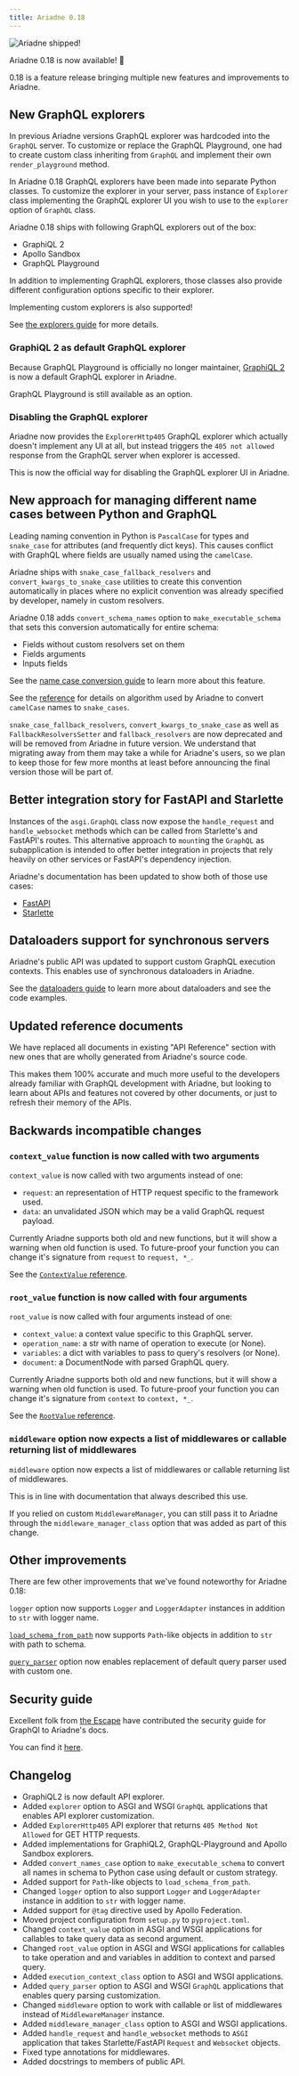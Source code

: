 ```yaml
---
title: Ariadne 0.18
---
```


![Ariadne shipped!](assets/ariadne-0-18.jpg)

Ariadne 0.18 is now available! 🚀

0.18 is a feature release bringing multiple new features and improvements to Ariadne.


<!--truncate-->

## New GraphQL explorers

In previous Ariadne versions GraphQL explorer was hardcoded into the `GraphQL` server. To customize or replace the GraphQL Playground, one had to create custom class inheriting from `GraphQL` and implement their own `render_playground` method.

In Ariadne 0.18 GraphQL explorers have been made into separate Python classes. To customize the explorer in your server, pass instance of `Explorer` class implementing the GraphQL explorer UI you wish to use to the `explorer` option of `GraphQL` class.

Ariadne 0.18 ships with following GraphQL explorers out of the box:

- GraphiQL 2
- Apollo Sandbox
- GraphQL Playground

In addition to implementing GraphQL explorers, those classes also provide different configuration options specific to their explorer.

Implementing custom explorers is also supported!

See [the explorers guide](/docs/explorers) for more details.


### GraphiQL 2 as default GraphQL explorer

Because GraphQL Playground is officially no longer maintainer, [GraphiQL 2](https://github.com/graphql/graphiql) is now a default GraphQL explorer in Ariadne.

GraphQL Playground is still available as an option.


### Disabling the GraphQL explorer

Ariadne now provides the `ExplorerHttp405` GraphQL explorer which actually doesn't implement any UI at all, but instead triggers the `405 not allowed` response from the GraphQL server when explorer is accessed.

This is now the official way for disabling the GraphQL explorer UI in Ariadne.


## New approach for managing different name cases between Python and GraphQL

Leading naming convention in Python is `PascalCase` for types and `snake_case` for attributes (and frequently dict keys). This causes conflict with GraphQL where fields are usually named using the `camelCase`.

Ariadne ships with `snake_case_fallback_resolvers` and `convert_kwargs_to_snake_case` utilities to create this convention automatically in places where no explicit convention was already specified by developer, namely in custom resolvers.

Ariadne 0.18 adds `convert_schema_names` option to `make_executable_schema` that sets this conversion automatically for entire schema:

- Fields without custom resolvers set on them
- Fields arguments
- Inputs fields

See the [name case conversion guide](/docs/case-conversion) to learn more about this feature.

See the [reference](/docs/api-reference#convert_camel_case_to_snake) for details on algorithm used by Ariadne to convert `camelCase` names to `snake_cases`.

`snake_case_fallback_resolvers`, `convert_kwargs_to_snake_case` as well as `FallbackResolversSetter` and `fallback_resolvers` are now deprecated and will be removed from Ariadne in future version. We understand that migrating away from them may take a while for Ariadne's users, so we plan to keep those for few more months at least before announcing the final version those will be part of.


## Better integration story for FastAPI and Starlette

Instances of the `asgi.GraphQL` class now expose the `handle_request` and `handle_websocket` methods which can be called from Starlette's and FastAPI's routes. This alternative approach to `mount`ing the `GraphQL` as subapplication is intended to offer better integration in projects that rely heavily on other services or FastAPI's dependency injection.

Ariadne's documentation has been updated to show both of those use cases:

- [FastAPI](/docs/fastapi-integration)
- [Starlette](/docs/starlette-integration)


## Dataloaders support for synchronous servers

Ariadne's public API was updated to support custom GraphQL execution contexts. This enables use of synchronous dataloaders in Ariadne.

See the [dataloaders guide](/docs/dataloaders) to learn more about dataloaders and see the code examples.


## Updated reference documents

We have replaced all documents in existing "API Reference" section with new ones that are wholly generated from Ariadne's source code.

This makes them 100% accurate and much more useful to the developers already familiar with GraphQL development with Ariadne, but looking to learn about APIs and features not covered by other documents, or just to refresh their memory of the APIs.


## Backwards incompatible changes

### `context_value` function is now called with two arguments

`context_value` is now called with two arguments instead of one:

- `request`: an representation of HTTP request specific to the framework used.
- `data`: an unvalidated JSON which may be a valid GraphQL request payload.

Currently Ariadne supports both old and new functions, but it will show a warning when old function is used. To future-proof your function you can change it's signature from `request` to `request, *_`.

See the [`ContextValue` reference](/docs/types-reference#contextvalue).


### `root_value` function is now called with four arguments

`root_value` is now called with four arguments instead of one:

- `context_value`: a context value specific to this GraphQL server.
- `operation_name`: a str with name of operation to execute (or None).
- `variables`: a dict with variables to pass to query's resolvers (or None).
- `document`: a DocumentNode with parsed GraphQL query.

Currently Ariadne supports both old and new functions, but it will show a warning when old function is used. To future-proof your function you can change it's signature from `context` to `context, *_`.

See the [`RootValue` reference](/docs/types-reference#rootvalue).


### `middleware` option now expects a list of middlewares or callable returning list of middlewares

`middleware` option now expects a list of middlewares or callable returning list of middlewares.

This is in line with documentation that always described this use.

If you relied on custom `MiddlewareManager`, you can still pass it to Ariadne through the `middleware_manager_class` option that was added as part of this change.


## Other improvements

There are few other improvements that we've found noteworthy for Ariadne 0.18:

`logger` option now supports `Logger` and `LoggerAdapter` instances in addition to `str` with logger name.

[`load_schema_from_path`](/docs/api-reference#load_schema_from_path) now supports `Path`-like objects in addition to `str` with path to schema.

[`query_parser`](/docs/types-reference#queryparser) option now enables replacement of default query parser used with custom one.


## Security guide

Excellent folk from [the Escape](https://escape.tech/) have contributed the security guide for GraphQl to Ariadne's docs.

You can find it [here](/docs/security-overview).


## Changelog

- GraphiQL2 is now default API explorer.
- Added `explorer` option to ASGI and WSGI `GraphQL` applications that enables API explorer customization.
- Added `ExplorerHttp405` API explorer that returns `405 Method Not Allowed` for GET HTTP requests.
- Added implementations for GraphiQL2, GraphQL-Playground and Apollo Sandbox explorers.
- Added `convert_names_case` option to `make_executable_schema` to convert all names in schema to Python case using default or custom strategy.
- Added support for `Path`-like objects to `load_schema_from_path`.
- Changed `logger` option to also support `Logger` and `LoggerAdapter` instance in addition to `str` with logger name.
- Added support for `@tag` directive used by Apollo Federation.
- Moved project configuration from `setup.py` to `pyproject.toml`.
- Changed `context_value` option in ASGI and WSGI applications for callables to take query data as second argument.
- Changed `root_value` option in ASGI and WSGI applications for callables to take operation and and variables in addition to context and parsed query.
- Added `execution_context_class` option to ASGI and WSGI applications.
- Added `query_parser` option to ASGI and WSGI `GraphQL` applications that enables query parsing customization.
- Changed `middleware` option to work with callable or list of middlewares instead of `MiddlewareManager` instance.
- Added `middleware_manager_class` option to ASGI and WSGI applications.
- Added `handle_request` and `handle_websocket` methods to `ASGI` application that takes Starlette/FastAPI `Request` and `Websocket` objects.
- Fixed type annotations for middlewares.
- Added docstrings to members of public API.